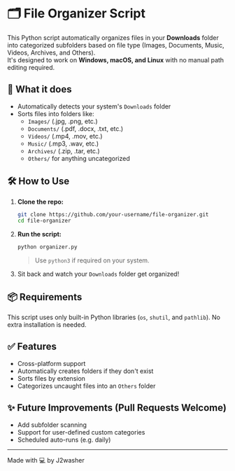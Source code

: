 
# 🗂️ File Organizer Script

This Python script automatically organizes files in your **Downloads** folder into categorized subfolders based on file type (Images, Documents, Music, Videos, Archives, and Others).  
It's designed to work on **Windows, macOS, and Linux** with no manual path editing required.

## 📂 What it does

- Automatically detects your system's `Downloads` folder
- Sorts files into folders like:
  - `Images/` (.jpg, .png, etc.)
  - `Documents/` (.pdf, .docx, .txt, etc.)
  - `Videos/` (.mp4, .mov, etc.)
  - `Music/` (.mp3, .wav, etc.)
  - `Archives/` (.zip, .tar, etc.)
  - `Others/` for anything uncategorized

## 🛠️ How to Use

1. **Clone the repo:**

   ```bash
   git clone https://github.com/your-username/file-organizer.git
   cd file-organizer
    ````

2. **Run the script:**

   ```bash
   python organizer.py
   ```

   > Use `python3` if required on your system.

3. Sit back and watch your `Downloads` folder get organized!

## 📦 Requirements

This script uses only built-in Python libraries (`os`, `shutil`, and `pathlib`). No extra installation is needed.

## ✅ Features

* Cross-platform support
* Automatically creates folders if they don't exist
* Sorts files by extension
* Categorizes uncaught files into an `Others` folder

## ✨ Future Improvements (Pull Requests Welcome)

* Add subfolder scanning
* Support for user-defined custom categories
* Scheduled auto-runs (e.g. daily)

---

Made with 💻 by J2washer

